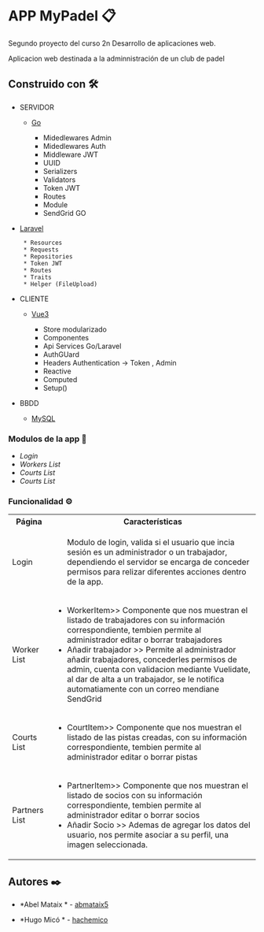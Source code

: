 




# APP MyPadel 📋


Segundo proyecto del curso 2n Desarrollo de aplicaciones web.

Aplicacion web destinada a la adminnistración de un club de padel






## Construido con 🛠️


 * SERVIDOR

     * [Go](https://es.wikipedia.org/wiki/Go_(lenguaje_de_programaci%C3%B3n))

        * Midedlewares Admin
        * Midedlewares Auth
        * Middleware JWT
        * UUID
        * Serializers
        * Validators
        * Token JWT
        * Routes
        * Module
        * SendGrid GO

 * [Laravel](https://es.wikipedia.org/wiki/Go_(lenguaje_de_programaci%C3%B3n))
        
        * Resources
        * Requests
        * Repositories
        * Token JWT
        * Routes
        * Traits
        * Helper (FileUpload)
       
 
 
* CLIENTE

    * [Vue3](https://vue.io/)

        * Store modularizado 
        * Componentes 
        * Api Services Go/Laravel 
        * AuthGUard
        * Headers Authentication -> Token , Admin
        * Reactive
        * Computed
        * Setup()
    


* BBDD

    * [MySQL](https://www.mysql.com/)



### Modulos de la app 🔩


* *Login* 
* *Workers List*
* *Courts List*
* *Courts List*


### Funcionalidad ⚙️

<table>
    <tr>
        <th>Página</th>
        <th>Características</th>
    </tr>
    <tr>
        <td>Login</td>
        <td>
            <ul>
              Modulo de login, valida si el usuario que incia sesión es un administrador o un trabajador, dependiendo el servidor se encarga de conceder permisos para relizar diferentes acciones dentro de la app.
            </ul>
        </td>
    </tr>
    <tr>
        <td>Worker List</td>
        <td>
            <ul>
                <li>WorkerItem>> Componente que nos muestran el listado de trabajadores con su información correspondiente, tembien permite al administrador editar o borrar trabajadores</li>
                <li>Añadir trabajador >> Permite al administrador añadir trabajadores, concederles permisos de admin, cuenta con validacion mediante Vuelidate, al dar de alta a un trabajador, se le notifica automatiamente con un correo mendiane SendGrid</li>
            </ul>
        </td>
    </tr>
     <tr>
        <td>Courts List</td>
        <td>
            <ul>
                <li>CourtItem>> Componente que nos muestran el listado de las pistas creadas, con su información correspondiente, tembien permite al administrador editar o borrar pistas</li>
            </ul>
        </td>
    </tr>
    <tr>
        <td>Partners List</td>
        <td>
            <ul>
                <li>PartnerItem>> Componente que nos muestran el listado de socios con su información correspondiente, tembien permite al administrador editar o borrar socios</li>
                <li>Añadir Socio >> Ademas de agregar los datos del usuario, nos permite asociar a su perfil, una imagen seleccionada. </li>
            </ul>
        </td>
    </tr>
        
    
    
    
   
        
  
</table>



## Autores ✒️



* *Abel Mataix * - [abmataix5](https://github.com/abmataix5/)

* *Hugo Micó  * - [hachemico](https://github.com/hachemico/)

